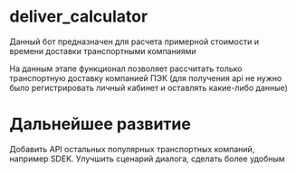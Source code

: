 # deliver_calculator

Данный бот предназначен для расчета примерной стоимости и времени доставки транспортными компаниями

На данным этапе функционал позволяет рассчитать только транспортную доставку компанией ПЭК 
(для получения api не нужно было регистрировать личный кабинет и оставлять какие-либо данные)

# Дальнейшее развитие
Добавить API остальных популярных транспортных компаний, например SDEK.
Улучшить сценарий диалога, сделать более удобным
